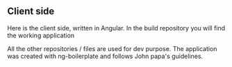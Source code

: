 ## Client side

Here is the client side, written in Angular.
In the build repository you will find the working application

All the other repositories / files are used for dev purpose.
The application was created with ng-boilerplate and follows John papa's guidelines.